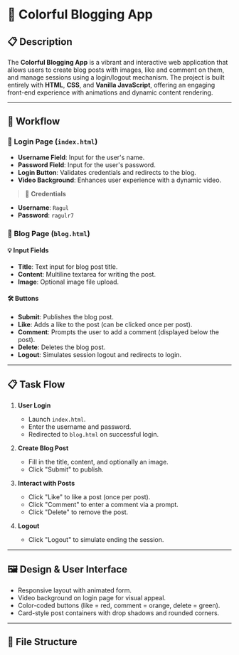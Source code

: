 # 🌈 Colorful Blogging App

## 📋 Description

The **Colorful Blogging App** is a vibrant and interactive web application that allows users to create blog posts with images, like and comment on them, and manage sessions using a login/logout mechanism. The project is built entirely with **HTML**, **CSS**, and **Vanilla JavaScript**, offering an engaging front-end experience with animations and dynamic content rendering.

---

## 🧭 Workflow

### 🔐 Login Page (`index.html`)

- **Username Field**: Input for the user's name.
- **Password Field**: Input for the user's password.
- **Login Button**: Validates credentials and redirects to the blog.
- **Video Background**: Enhances user experience with a dynamic video.

> 📝 **Credentials**
- **Username**: `Ragul`
- **Password**: `ragulr7`

### 📰 Blog Page (`blog.html`)

#### 💡 Input Fields

- **Title**: Text input for blog post title.
- **Content**: Multiline textarea for writing the post.
- **Image**: Optional image file upload.

#### 🛠 Buttons

- **Submit**: Publishes the blog post.
- **Like**: Adds a like to the post (can be clicked once per post).
- **Comment**: Prompts the user to add a comment (displayed below the post).
- **Delete**: Deletes the blog post.
- **Logout**: Simulates session logout and redirects to login.

---

## 📋 Task Flow

1. **User Login**
   - Launch `index.html`.
   - Enter the username and password.
   - Redirected to `blog.html` on successful login.

2. **Create Blog Post**
   - Fill in the title, content, and optionally an image.
   - Click "Submit" to publish.

3. **Interact with Posts**
   - Click "Like" to like a post (once per post).
   - Click "Comment" to enter a comment via a prompt.
   - Click "Delete" to remove the post.

4. **Logout**
   - Click "Logout" to simulate ending the session.

---

## 🖼 Design & User Interface

- Responsive layout with animated form.
- Video background on login page for visual appeal.
- Color-coded buttons (like = red, comment = orange, delete = green).
- Card-style post containers with drop shadows and rounded corners.

---

## 📁 File Structure

